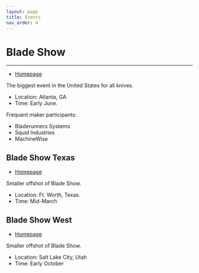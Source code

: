 ```yaml
---
layout: page
title: Events
nav_order: 4
---
```


# Blade Show
---
- [Homepage](https://bladeshow.com/home/)

The biggest event in the United States for all knives.

- Location: Atlanta, GA
- Time: Early June.

Frequent maker participants:
- Bladerunners Systems
- Squid Industries
- MachineWise

## Blade Show Texas
- [Homepage](https://bladeshowtexas.com/)

Smaller offshot of Blade Show.

- Location: Ft. Worth, Texas.
- Time: Mid-March

## Blade Show West
- [Homepage](https://bladeshowwest.com/)

Smaller offshot of Blade Show.

- Location: Salt Lake City, Utah
- Time: Early October